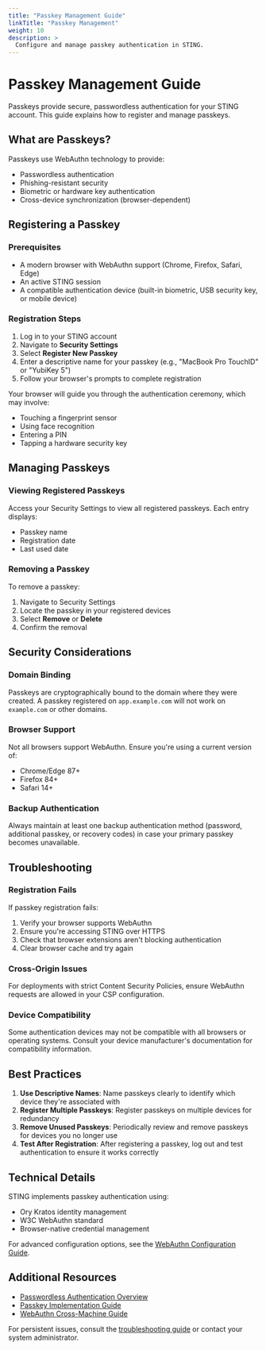 ```yaml
---
title: "Passkey Management Guide"
linkTitle: "Passkey Management"
weight: 10
description: >
  Configure and manage passkey authentication in STING.
---
```


# Passkey Management Guide

Passkeys provide secure, passwordless authentication for your STING account. This guide explains how to register and manage passkeys.

## What are Passkeys?

Passkeys use WebAuthn technology to provide:
- Passwordless authentication
- Phishing-resistant security
- Biometric or hardware key authentication
- Cross-device synchronization (browser-dependent)

## Registering a Passkey

### Prerequisites

- A modern browser with WebAuthn support (Chrome, Firefox, Safari, Edge)
- An active STING session
- A compatible authentication device (built-in biometric, USB security key, or mobile device)

### Registration Steps

1. Log in to your STING account
2. Navigate to **Security Settings**
3. Select **Register New Passkey**
4. Enter a descriptive name for your passkey (e.g., "MacBook Pro TouchID" or "YubiKey 5")
5. Follow your browser's prompts to complete registration

Your browser will guide you through the authentication ceremony, which may involve:
- Touching a fingerprint sensor
- Using face recognition
- Entering a PIN
- Tapping a hardware security key

## Managing Passkeys

### Viewing Registered Passkeys

Access your Security Settings to view all registered passkeys. Each entry displays:
- Passkey name
- Registration date
- Last used date

### Removing a Passkey

To remove a passkey:

1. Navigate to Security Settings
2. Locate the passkey in your registered devices
3. Select **Remove** or **Delete**
4. Confirm the removal

## Security Considerations

### Domain Binding

Passkeys are cryptographically bound to the domain where they were created. A passkey registered on `app.example.com` will not work on `example.com` or other domains.

### Browser Support

Not all browsers support WebAuthn. Ensure you're using a current version of:
- Chrome/Edge 87+
- Firefox 84+
- Safari 14+

### Backup Authentication

Always maintain at least one backup authentication method (password, additional passkey, or recovery codes) in case your primary passkey becomes unavailable.

## Troubleshooting

### Registration Fails

If passkey registration fails:

1. Verify your browser supports WebAuthn
2. Ensure you're accessing STING over HTTPS
3. Check that browser extensions aren't blocking authentication
4. Clear browser cache and try again

### Cross-Origin Issues

For deployments with strict Content Security Policies, ensure WebAuthn requests are allowed in your CSP configuration.

### Device Compatibility

Some authentication devices may not be compatible with all browsers or operating systems. Consult your device manufacturer's documentation for compatibility information.

## Best Practices

1. **Use Descriptive Names**: Name passkeys clearly to identify which device they're associated with
2. **Register Multiple Passkeys**: Register passkeys on multiple devices for redundancy
3. **Remove Unused Passkeys**: Periodically review and remove passkeys for devices you no longer use
4. **Test After Registration**: After registering a passkey, log out and test authentication to ensure it works correctly

## Technical Details

STING implements passkey authentication using:
- Ory Kratos identity management
- W3C WebAuthn standard
- Browser-native credential management

For advanced configuration options, see the [WebAuthn Configuration Guide](/docs/authentication/kratos-webauthn-configuration/).

## Additional Resources

- [Passwordless Authentication Overview](/docs/authentication/passwordless-authentication/)
- [Passkey Implementation Guide](/docs/authentication/passkey-implementation-guide/)
- [WebAuthn Cross-Machine Guide](/docs/authentication/webauthn-cross-machine/)

For persistent issues, consult the [troubleshooting guide](/docs/troubleshooting/) or contact your system administrator.
